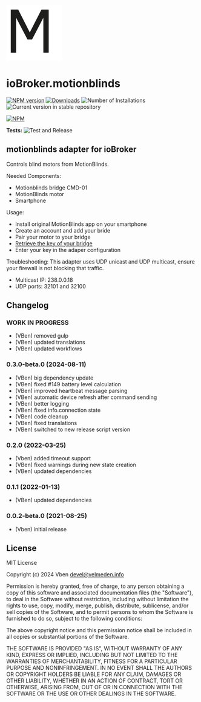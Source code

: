 ![Logo](admin/motionblinds.png)
# ioBroker.motionblinds

[![NPM version](https://img.shields.io/npm/v/iobroker.motionblinds.svg)](https://www.npmjs.com/package/iobroker.motionblinds)
[![Downloads](https://img.shields.io/npm/dm/iobroker.motionblinds.svg)](https://www.npmjs.com/package/iobroker.motionblinds)
![Number of Installations](https://iobroker.live/badges/motionblinds-installed.svg)
![Current version in stable repository](https://iobroker.live/badges/motionblinds-stable.svg)

[![NPM](https://nodei.co/npm/iobroker.motionblinds.png?downloads=true)](https://nodei.co/npm/iobroker.motionblinds/)

**Tests:** ![Test and Release](https://github.com/VBen/ioBroker.motionblinds/workflows/Test%20and%20Release/badge.svg)

## motionblinds adapter for ioBroker

Controls blind motors from MotionBlinds.

Needed Components:

- Motionblinds bridge CMD-01
- MotionBlinds motor
- Smartphone

Usage:

- Install original MotionBlinds app on your smartphone
- Create an account and add your bride
- Pair your motor to your bridge
- [Retrieve the key of your bridge](https://github.com/jhurliman/node-motionblinds#retrieving-your-key)
- Enter your key in the adaper configuration

Troubleshooting:
This adapter uses UDP unicast and UDP multicast, ensure your firewall is not blocking that traffic.

- Multicast IP: 238.0.0.18
- UDP ports: 32101 and 32100


## Changelog
<!--
	Placeholder for the next version (at the beginning of the line):
	### **WORK IN PROGRESS**
-->
### **WORK IN PROGRESS**

- (VBen) removed gulp 
- (VBen) updated translations
- (VBen) updated workflows
### 0.3.0-beta.0 (2024-08-11)

- (VBen) big dependency update
- (VBen) fixed #149 battery level calculation
- (VBen) improved heartbeat message parsing
- (VBen) automatic device refresh after command sending
- (VBen) better logging
- (VBen) fixed info.connection state
- (VBen) code cleanup
- (VBen) fixed translations
- (VBen) switched to new release script version

### 0.2.0 (2022-03-25)

- (Vben) added timeout support
- (VBen) fixed warnings during new state creation
- (VBen) updated dependencies

### 0.1.1 (2022-01-13)

- (VBen) updated dependencies

### 0.0.2-beta.0 (2021-08-25)

- (Vben) initial release

## License

MIT License

Copyright (c) 2024 Vben <devel@velmeden.info>

Permission is hereby granted, free of charge, to any person obtaining a copy
of this software and associated documentation files (the "Software"), to deal
in the Software without restriction, including without limitation the rights
to use, copy, modify, merge, publish, distribute, sublicense, and/or sell
copies of the Software, and to permit persons to whom the Software is
furnished to do so, subject to the following conditions:

The above copyright notice and this permission notice shall be included in all
copies or substantial portions of the Software.

THE SOFTWARE IS PROVIDED "AS IS", WITHOUT WARRANTY OF ANY KIND, EXPRESS OR
IMPLIED, INCLUDING BUT NOT LIMITED TO THE WARRANTIES OF MERCHANTABILITY,
FITNESS FOR A PARTICULAR PURPOSE AND NONINFRINGEMENT. IN NO EVENT SHALL THE
AUTHORS OR COPYRIGHT HOLDERS BE LIABLE FOR ANY CLAIM, DAMAGES OR OTHER
LIABILITY, WHETHER IN AN ACTION OF CONTRACT, TORT OR OTHERWISE, ARISING FROM,
OUT OF OR IN CONNECTION WITH THE SOFTWARE OR THE USE OR OTHER DEALINGS IN THE
SOFTWARE.
